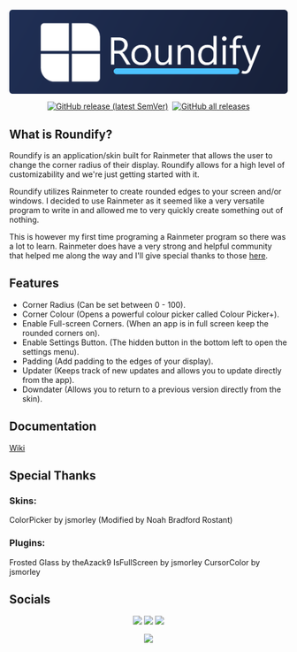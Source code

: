 <img align="center" src="https://github.com/NoahBRostant/Roundify/blob/main/images/RoundifyBannerSmallRound.png?raw=true"></img>
<p align="center">
    <a href="https://github.com/noahbrostant/Roundify/releases/latest"><img style="margin-left: 2px; margin-right: 2px;" alt="GitHub release (latest SemVer)" src="https://img.shields.io/github/v/release/noahbrostant/Roundify?sort=semver"></a>
    <a href="https://github.com/noahbrostant/Roundify/releases/latest"><img style="margin-left: 2px; margin-right: 2px;" alt="GitHub all releases" src="https://img.shields.io/github/downloads/noahbrostant/Roundify/total"></a>
</p>

## What is Roundify?

Roundify is an application/skin built for Rainmeter that allows the user to change the corner radius of their display. Roundify allows for a high level of customizability and we're just getting started with it.

Roundify utilizes Rainmeter to create rounded edges to your screen and/or windows. I decided to use Rainmeter as it seemed like a very versatile program to write in and allowed me to very quickly create something out of nothing.

This is however my first time programing a Rainmeter program so there was a lot to learn. Rainmeter does have a very strong and helpful community that helped me along the way and I'll give special thanks to those [here](#special-thanks).

## Features

- Corner Radius (Can be set between 0 - 100).
- Corner Colour (Opens a powerful colour picker called Colour Picker+).
- Enable Full-screen Corners. (When an app is in full screen keep the rounded corners on).
- Enable Settings Button. (The hidden button in the bottom left to open the settings menu).
- Padding (Add padding to the edges of your display).
- Updater (Keeps track of new updates and allows you to update directly from the app).
- Downdater (Allows you to return to a previous version directly from the skin).

## Documentation

[Wiki](https://github.com/NoahBRostant/Roundify/wiki)

## Special Thanks

### Skins:

ColorPicker by jsmorley (Modified by Noah Bradford Rostant)

### Plugins:

Frosted Glass by theAzack9
IsFullScreen by jsmorley
CursorColor by jsmorley

## Socials

<p align="center">
    <a href="https://www.instagram.com/noahbrostant/"><img src="https://img.icons8.com/fluency/48/000000/instagram-new.png"></img></a>
    <a href="https://www.deviantart.com/noahbradford"><img src="https://img.icons8.com/color/48/000000/devianart.png"></img></a>
    <a href="https://discord.gg/SZ5BZD93bg"><img src="https://img.icons8.com/fluency/48/000000/discord-logo.png"></img></a>
</p>
<p align="center">
    <a href="https://ko-fi.com/P5P5696XP"><img src="https://ko-fi.com/img/githubbutton_sm.svg"></img></a>
</p>